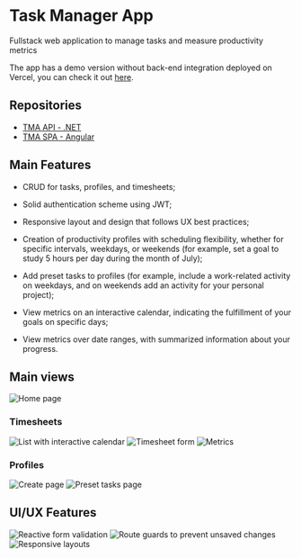 # Task Manager App

Fullstack web application to manage tasks and measure productivity metrics

The app has a demo version without back-end integration deployed on Vercel, you can check it out [here](https://task-manager-app-fake-backend.vercel.app/home/).

## Repositories

- [TMA API - .NET](https://github.com/matheusb432/task-manager-app-dotnet)
- [TMA SPA - Angular](https://github.com/matheusb432/task-manager-app-angular)

## Main Features

- CRUD for tasks, profiles, and timesheets;

- Solid authentication scheme using JWT;

- Responsive layout and design that follows UX best practices;

- Creation of productivity profiles with scheduling flexibility, whether for specific intervals, weekdays, or weekends (for example, set a goal to study 5 hours per day during the month of July);

- Add preset tasks to profiles (for example, include a work-related activity on weekdays, and on weekends add an activity for your personal project);

- View metrics on an interactive calendar, indicating the fulfillment of your goals on specific days;

- View metrics over date ranges, with summarized information about your progress.

## Main views

![Home page](./images/home.png 'Home page')

### Timesheets

![List with interactive calendar](./images/timesheets.png 'Timesheet listing')
![Timesheet form](./images/timesheet-form.png 'Timesheet form')
![Metrics](./images/metrics.png 'Metrics')

### Profiles

![Create page](./images/profiles.png 'Profile create page')
![Preset tasks page](./images/tasks.png 'Profile preset tasks page')

## UI/UX Features

![Reactive form validation](./images/reactive-validation.png 'Reactive form validation')
![Route guards to prevent unsaved changes](./images/unsaved-changes-dialog.png 'Unsaved changes dialog')
![Responsive layouts](./images/profiles-mobile.png 'Profile page - mobile view')
